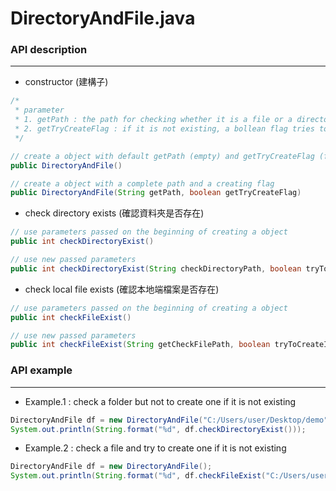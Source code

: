 # DirectoryAndFile.java



### API description
---

* constructor (建構子)

```Java
/*
 * parameter
 * 1. getPath : the path for checking whether it is a file or a directory
 * 2. getTryCreateFlag : if it is not existing, a bollean flag tries to create one
 */

// create a object with default getPath (empty) and getTryCreateFlag (false)
public DirectoryAndFile()

// create a object with a complete path and a creating flag
public DirectoryAndFile(String getPath, boolean getTryCreateFlag)
```

* check directory exists (確認資料夾是否存在)

```java
// use parameters passed on the beginning of creating a object
public int checkDirectoryExist()

// use new passed parameters
public int checkDirectoryExist(String checkDirectoryPath, boolean tryToCreateIfNotExist)
```

* check local file exists (確認本地端檔案是否存在)

```java
// use parameters passed on the beginning of creating a object
public int checkFileExist()

// use new passed parameters
public int checkFileExist(String getCheckFilePath, boolean tryToCreateIfNotExist)
```

### API example
---

* Example.1 : check a folder but not to create one if it is not existing

```java
DirectoryAndFile df = new DirectoryAndFile("C:/Users/user/Desktop/demo",false);
System.out.println(String.format("%d", df.checkDirectoryExist()));
```

* Example.2 : check a file and try to create one if it is not existing

```java
DirectoryAndFile df = new DirectoryAndFile();
System.out.println(String.format("%d", df.checkFileExist("C:/Users/user/Desktop/text.txt",true)));
```
